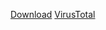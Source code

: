 [Download](https://github.com/Nothing031/GTFO-log-reader/archive/refs/heads/main.zip)
[VirusTotal](https://www.virustotal.com/gui/file/46f5e1a2b06398c4bfc6f47d1b421a72e7e5a37f0dfba8d8cfc27703d448245a)
